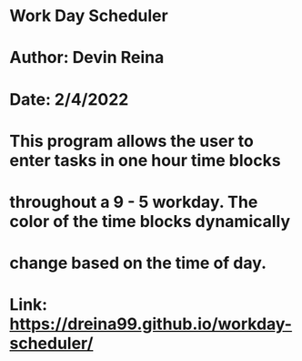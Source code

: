 # Work Day Scheduler
# Author: Devin Reina
# Date: 2/4/2022
# This program allows the user to enter tasks in one hour time blocks
# throughout a 9 - 5 workday. The color of the time blocks dynamically
# change based on the time of day.
# Link: https://dreina99.github.io/workday-scheduler/
